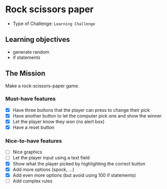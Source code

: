 # Rock scissors paper

- Type of Challenge: `Learning Challenge`

## Learning objectives
- generate random 
- if statements

## The Mission
Make a rock-scissors-paper game.

### Must-have features
- [X] Have three buttons that the player can press to change their pick
- [X] Have another button to let the computer pick one and show the winner
- [X] Let the player know they won (no alert box)
- [X] Have a reset button

### Nice-to-have features
- [ ] Nice graphics
- [ ] Let the player input using a text field
- [X] Show what the player picked by highlighting the correct button
- [X] Add more options (spock, ...)
- [X] Add even more options (but avoid using 100 if statements)
- [ ] Add complex rules
